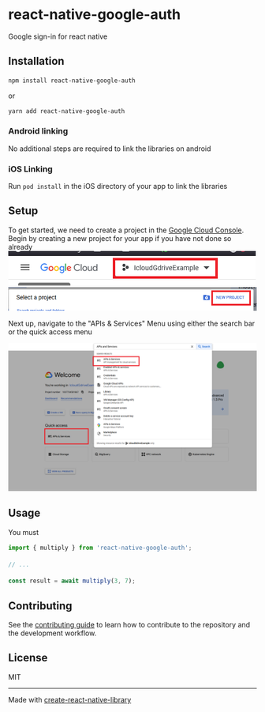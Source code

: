 # react-native-google-auth

Google sign-in for react native

## Installation

```sh
npm install react-native-google-auth
```
or
```sh
yarn add react-native-google-auth
```

### Android linking
No additional steps are required to link the libraries on android
### iOS Linking
Run `pod install` in the iOS directory of your app to link the libraries
## Setup
To get started, we need to create a project in the [Google Cloud Console](https://console.cloud.google.com/). Begin by creating a new project for your app if you have not done so already
![Step 1](https://github.com/GNUGradyn/react-native-google-auth/blob/main/img/1.png?raw=true)
![Step 2](https://github.com/GNUGradyn/react-native-google-auth/blob/main/img/2.png?raw=true)


Next up, navigate to the "APIs & Services" Menu using either the search bar or the quick access menu

![Step 3](https://github.com/GNUGradyn/react-native-google-auth/blob/main/img/3.png?raw=true)
## Usage


You must 
```js
import { multiply } from 'react-native-google-auth';

// ...

const result = await multiply(3, 7);
```
## Contributing
See the [contributing guide](CONTRIBUTING.md) to learn how to contribute to the repository and the development workflow.
## License

MIT

---

Made with [create-react-native-library](https://github.com/callstack/react-native-builder-bob)

